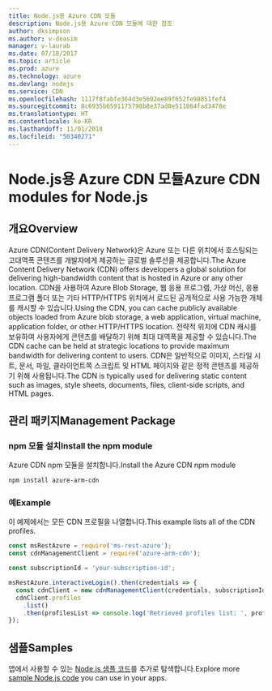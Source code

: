 ```yaml
---
title: Node.js용 Azure CDN 모듈
description: Node.js용 Azure CDN 모듈에 대한 참조
author: dksimpson
ms.author: v-deasim
manager: v-laurab
ms.date: 07/18/2017
ms.topic: article
ms.prod: azure
ms.technology: azure
ms.devlang: nodejs
ms.service: CDN
ms.openlocfilehash: 1117f8fabfe364d3e5602ee89f652fe98851fef4
ms.sourcegitcommit: 8c6935b6591175798b8e37ad0e511864fad3478e
ms.translationtype: HT
ms.contentlocale: ko-KR
ms.lasthandoff: 11/01/2018
ms.locfileid: "50340271"
---
```

# <a name="azure-cdn-modules-for-nodejs"></a><span data-ttu-id="c8f3f-103">Node.js용 Azure CDN 모듈</span><span class="sxs-lookup"><span data-stu-id="c8f3f-103">Azure CDN modules for Node.js</span></span>

## <a name="overview"></a><span data-ttu-id="c8f3f-104">개요</span><span class="sxs-lookup"><span data-stu-id="c8f3f-104">Overview</span></span>

<span data-ttu-id="c8f3f-105">Azure CDN(Content Delivery Network)은 Azure 또는 다른 위치에서 호스팅되는 고대역폭 콘텐츠를 개발자에게 제공하는 글로벌 솔루션을 제공합니다.</span><span class="sxs-lookup"><span data-stu-id="c8f3f-105">The Azure Content Delivery Network (CDN) offers developers a global solution for delivering high-bandwidth content that is hosted in Azure or any other location.</span></span> <span data-ttu-id="c8f3f-106">CDN을 사용하여 Azure Blob Storage, 웹 응용 프로그램, 가상 머신, 응용 프로그램 폴더 또는 기타 HTTP/HTTPS 위치에서 로드된 공개적으로 사용 가능한 개체를 캐시할 수 있습니다.</span><span class="sxs-lookup"><span data-stu-id="c8f3f-106">Using the CDN, you can cache publicly available objects loaded from Azure blob storage, a web application, virtual machine, application folder, or other HTTP/HTTPS location.</span></span> <span data-ttu-id="c8f3f-107">전략적 위치에 CDN 캐시를 보유하여 사용자에게 콘텐츠를 배달하기 위해 최대 대역폭을 제공할 수 있습니다.</span><span class="sxs-lookup"><span data-stu-id="c8f3f-107">The CDN cache can be held at strategic locations to provide maximum bandwidth for delivering content to users.</span></span> <span data-ttu-id="c8f3f-108">CDN은 일반적으로 이미지, 스타일 시트, 문서, 파일, 클라이언트쪽 스크립트 및 HTML 페이지와 같은 정적 콘텐츠를 제공하기 위해 사용됩니다.</span><span class="sxs-lookup"><span data-stu-id="c8f3f-108">The CDN is typically used for delivering static content such as images, style sheets, documents, files, client-side scripts, and HTML pages.</span></span>

## <a name="management-package"></a><span data-ttu-id="c8f3f-109">관리 패키지</span><span class="sxs-lookup"><span data-stu-id="c8f3f-109">Management Package</span></span>

### <a name="install-the-npm-module"></a><span data-ttu-id="c8f3f-110">npm 모듈 설치</span><span class="sxs-lookup"><span data-stu-id="c8f3f-110">Install the npm module</span></span>

<span data-ttu-id="c8f3f-111">Azure CDN npm 모듈을 설치합니다.</span><span class="sxs-lookup"><span data-stu-id="c8f3f-111">Install the Azure CDN npm module</span></span>

```bash
npm install azure-arm-cdn
```

### <a name="example"></a><span data-ttu-id="c8f3f-112">예</span><span class="sxs-lookup"><span data-stu-id="c8f3f-112">Example</span></span>

<span data-ttu-id="c8f3f-113">이 예제에서는 모든 CDN 프로필을 나열합니다.</span><span class="sxs-lookup"><span data-stu-id="c8f3f-113">This example lists all of the CDN profiles.</span></span>

```javascript
const msRestAzure = require('ms-rest-azure');
const cdnManagementClient = require('azure-arm-cdn');

const subscriptionId = 'your-subscription-id';

msRestAzure.interactiveLogin().then(credentials => {
  const cdnClient = new cdnManagementClient(credentials, subscriptionId);
  cdnClient.profiles
    .list()
    .then(profilesList => console.log('Retrieved profiles list: ', profilesList));
});
```

## <a name="samples"></a><span data-ttu-id="c8f3f-114">샘플</span><span class="sxs-lookup"><span data-stu-id="c8f3f-114">Samples</span></span>

<span data-ttu-id="c8f3f-115">앱에서 사용할 수 있는 [Node.js 샘플 코드](https://azure.microsoft.com/resources/samples/?platform=nodejs)를 추가로 탐색합니다.</span><span class="sxs-lookup"><span data-stu-id="c8f3f-115">Explore more [sample Node.js code](https://azure.microsoft.com/resources/samples/?platform=nodejs) you can use in your apps.</span></span>
